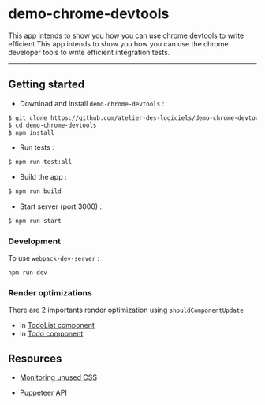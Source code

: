 # demo-chrome-devtools

This app intends to show you how you can use chrome devtools to write efficient This app intends to show you how you can use the chrome developer tools to write efficient integration tests.

------------------------

## Getting started

- Download and install `demo-chrome-devtools` :

```bash
$ git clone https://github.com/atelier-des-logiciels/demo-chrome-devtools.git
$ cd demo-chrome-devtools
$ npm install
```

- Run tests :
```bash
$ npm run test:all
```

- Build the app :
```bash
$ npm run build
```

- Start server (port 3000) :
```bash
$ npm run start
```

### Development
To use `webpack-dev-server` :
```bash
npm run dev
```

### Render optimizations
There are 2 importants render optimization using `shouldComponentUpdate`
- in [TodoList component](https://github.com/atelier-des-logiciels/demo-chrome-devtools/blob/master/src/App/TodoApp/TodoList/index.js#L16)
- in [Todo component](https://github.com/atelier-des-logiciels/demo-chrome-devtools/blob/master/src/App/TodoApp/Todo/index.js#L30)

## Resources
- [Monitoring unused CSS](http://blog.cowchimp.com/monitoring-unused-css-by-unleashing-the-devtools-protocol/)

- [Puppeteer API](https://github.com/GoogleChrome/puppeteer/blob/master/docs/api.md)
